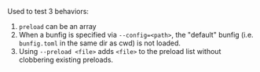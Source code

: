 Used to test 3 behaviors:

1. `preload` can be an array
2. When a bunfig is specified via `--config=<path>`, the "default" bunfig (i.e.
   `bunfig.toml` in the same dir as cwd) is not loaded.
3. Using `--preload <file>` adds `<file>` to the preload list without clobbering
   existing preloads.
